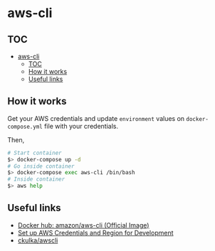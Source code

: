 # aws-cli

## TOC

- [aws-cli](#aws-cli)
  - [TOC](#toc)
  - [How it works](#how-it-works)
  - [Useful links](#useful-links)

## How it works

Get your AWS credentials and update `environment` values on `docker-compose.yml` file with your credentials.

Then,

```sh
# Start container
$> docker-compose up -d
# Go inside container
$> docker-compose exec aws-cli /bin/bash
# Inside container
$> aws help
```

## Useful links

- [Docker hub: amazon/aws-cli (Official Image)](https://hub.docker.com/r/amazon/aws-cli)
- [Set up AWS Credentials and Region for Development](https://docs.aws.amazon.com/sdk-for-java/v1/developer-guide/setup-credentials.html)
- [ckulka/awscli](https://github.com/ckulka/awscli/blob/master/docker-compose.example.yml)
